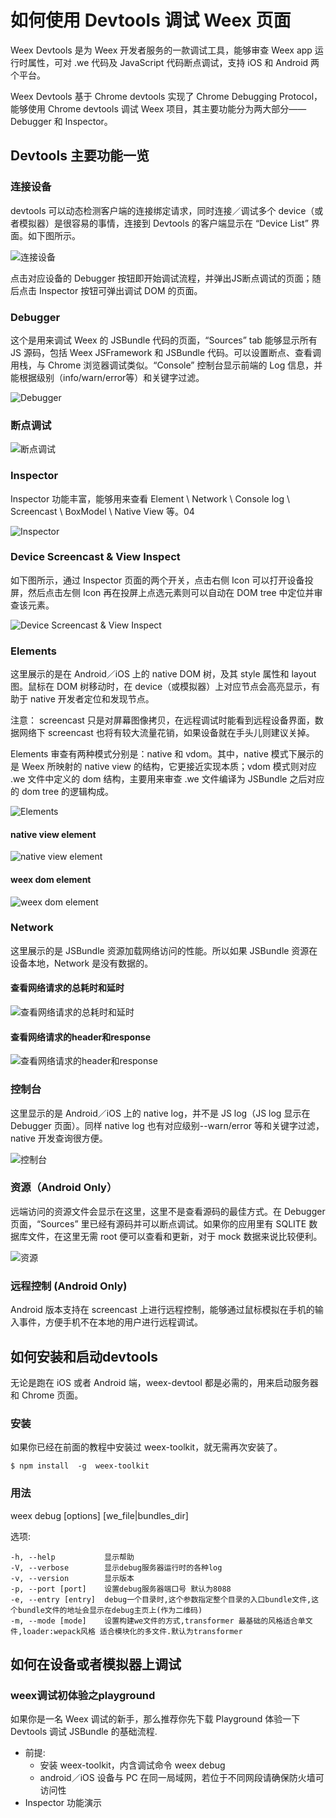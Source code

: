 # 如何使用 Devtools 调试 Weex 页面

Weex Devtools 是为 Weex 开发者服务的一款调试工具，能够审查 Weex app 运行时属性，可对 .we 代码及 JavaScript 代码断点调试，支持 iOS 和 Android 两个平台。

Weex Devtools 基于 Chrome devtools 实现了 Chrome Debugging Protocol，能够使用 Chrome devtools 调试 Weex 项目，其主要功能分为两大部分—— Debugger 和 Inspector。

## Devtools 主要功能一览

### 连接设备
    
devtools 可以动态检测客户端的连接绑定请求，同时连接／调试多个 device（或者模拟器）是很容易的事情，连接到 Devtools 的客户端显示在 “Device List” 界面。如下图所示。

![连接设备](https://github.com/myziyue/learn-to-weex/blob/master/images/01.png)

点击对应设备的 Debugger 按钮即开始调试流程，并弹出JS断点调试的页面；随后点击 Inspector 按钮可弹出调试 DOM 的页面。

### Debugger
    
这个是用来调试 Weex 的 JSBundle 代码的页面，“Sources” tab 能够显示所有 JS 源码，包括 Weex JSFramework 和 JSBundle 代码。可以设置断点、查看调用栈，与 Chrome 浏览器调试类似。“Console” 控制台显示前端的 Log 信息，并能根据级别（info/warn/error等）和关键字过滤。

![Debugger](https://github.com/myziyue/learn-to-weex/blob/master/images/02.png)

### 断点调试

![断点调试](https://github.com/myziyue/learn-to-weex/blob/master/images/03.png)

### Inspector

Inspector 功能丰富，能够用来查看 Element \ Network \ Console log \ Screencast \ BoxModel \ Native View 等。04

![Inspector](https://github.com/myziyue/learn-to-weex/blob/master/images/04.png)

### Device Screencast & View Inspect

如下图所示，通过 Inspector 页面的两个开关，点击右侧 Icon 可以打开设备投屏，然后点击左侧 Icon 再在投屏上点选元素则可以自动在 DOM tree 中定位并审查该元素。

![Device Screencast & View Inspect](https://github.com/myziyue/learn-to-weex/blob/master/images/05.png)

### Elements

这里展示的是在 Android／iOS 上的 native DOM 树，及其 style 属性和 layout 图。鼠标在 DOM 树移动时，在 device（或模拟器）上对应节点会高亮显示，有助于 native 开发者定位和发现节点。

注意： screencast 只是对屏幕图像拷贝，在远程调试时能看到远程设备界面，数据网络下 screencast 也将有较大流量花销，如果设备就在手头儿则建议关掉。

Elements 审查有两种模式分别是：native 和 vdom。其中，native 模式下展示的是 Weex 所映射的 native view 的结构，它更接近实现本质；vdom 模式则对应 .we 文件中定义的 dom 结构，主要用来审查 .we 文件编译为 JSBundle 之后对应的 dom tree 的逻辑构成。

![Elements](https://github.com/myziyue/learn-to-weex/blob/master/images/06.png)

#### native view element

![native view element](https://github.com/myziyue/learn-to-weex/blob/master/images/07.png)

#### weex dom element

![weex dom element](https://github.com/myziyue/learn-to-weex/blob/master/images/08.png)

### Network

这里展示的是 JSBundle 资源加载网络访问的性能。所以如果 JSBundle 资源在设备本地，Network 是没有数据的。

#### 查看网络请求的总耗时和延时

![查看网络请求的总耗时和延时](https://github.com/myziyue/learn-to-weex/blob/master/images/09.png)

#### 查看网络请求的header和response

![查看网络请求的header和response](https://github.com/myziyue/learn-to-weex/blob/master/images/10.png)

### 控制台

这里显示的是 Android／iOS 上的 native log，并不是 JS log（JS log 显示在 Debugger 页面）。同样 native log 也有对应级别--warn/error 等和关键字过滤，native 开发查询很方便。

![控制台](https://github.com/myziyue/learn-to-weex/blob/master/images/11.png)

### 资源（Android Only）

远端访问的资源文件会显示在这里，这里不是查看源码的最佳方式。在 Debugger 页面，“Sources” 里已经有源码并可以断点调试。如果你的应用里有 SQLITE 数据库文件，在这里无需 root 便可以查看和更新，对于 mock 数据来说比较便利。

![资源](https://github.com/myziyue/learn-to-weex/blob/master/images/12.png)

### 远程控制 (Android Only)

Android 版本支持在 screencast 上进行远程控制，能够通过鼠标模拟在手机的输入事件，方便手机不在本地的用户进行远程调试。

## 如何安装和启动devtools

无论是跑在 iOS 或者 Android 端，weex-devtool 都是必需的，用来启动服务器和 Chrome 页面。

### 安装

如果你已经在前面的教程中安装过 weex-toolkit，就无需再次安装了。

```
$ npm install  -g  weex-toolkit
```

### 用法

weex debug [options] [we_file|bundles_dir]

选项:

```
-h, --help           显示帮助
-V, --verbose        显示debug服务器运行时的各种log
-v, --version        显示版本
-p, --port [port]    设置debug服务器端口号 默认为8088
-e, --entry [entry]  debug一个目录时,这个参数指定整个目录的入口bundle文件,这个bundle文件的地址会显示在debug主页上(作为二维码)
-m, --mode [mode]    设置构建we文件的方式,transformer 最基础的风格适合单文件,loader:wepack风格 适合模块化的多文件.默认为transformer
```

## 如何在设备或者模拟器上调试

### weex调试初体验之playground

如果你是一名 Weex 调试的新手，那么推荐你先下载 Playground 体验一下 Devtools 调试 JSBundle 的基础流程.

- 前提:
    - 安装 weex-toolkit，内含调试命令 weex debug
    - android／iOS 设备与 PC 在同一局域网，若位于不同网段请确保防火墙可访问性
- Inspector 功能演示


